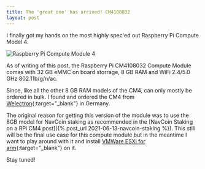 ```yaml
---
title: The 'great one' has arrived! CM4108032
layout: post
---
```


I finally got my hands on the most highly spec'ed out Raspberry Pi Compute Model 4. 

![Raspberry Pi Compute Module 4](https://cdn11.bigcommerce.com/s-2fbyfnm8ev/product_images/uploaded_images/cm4-wl-1-short.jpg)

As of writing of this post, the Raspberry Pi CM4108032 Compute Module comes with 32 GB eMMC on board storrage, 8 GB RAM and  WiFi 2.4/5.0 GHz 802.11b/g/n/ac.

Since, like all the other 8 GB RAM models of the CM4, can only mostly be ordered in bulk. I found and ordered the CM4 from [Welectron](https://www.welectron.com/Raspberry-Pi-CM4108032-Compute-Module-32-GB-8-GB-RAM-WLAN_1){:target="_blank"}  in Germany. 

The original reason for getting this version of the module was to use the 8GB model for NavCoin staking as recommended in the [NavCoin Staking on a RPi CM4 post]({% post_url 2021-06-13-navcoin-staking %}). This still will be the final use case for this compute module but in the meantime I want to play around with it and install [VMWare ESXi for arm](https://flings.vmware.com/esxi-arm-edition){:target="_blank"}  on it.

Stay tuned!

